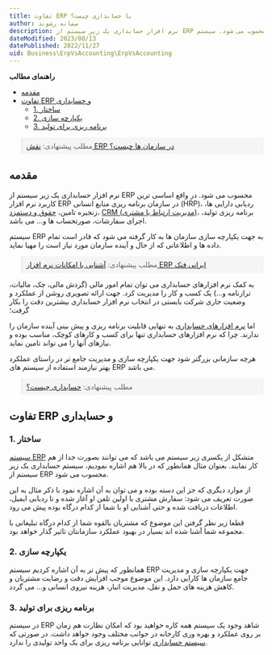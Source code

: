 ```yaml
---
title: تفاوت ERP با حسابداری چیست؟
author: سمانه رشوند  
description: نرم افزار حسابداری یک زیر سیستم از ERP محسوب می شود. سیستم ERP به جهت یکپارچه سازی سازمان ها به کار گرفته می شود که قادر است تمام داده ها و اطلاعاتی که از حال و آینده سازمان مورد نیاز است را مهیا نماید.
dateModified: 2023/08/13 
datePublished: 2022/11/27
uid: Business\ErpVsAccounting\ErpVsAccounting
---
```

**راهنمای مطالب**
- [مقدمه](#مقدمه)
- [تفاوت ERP و حسابداری](#تفاوت-erp-و-حسابداری)
    - [1. ساختار](#1-ساختار)
    - [2. یکپارچه سازی](#2-یکپارچه-سازی)
    - [3. برنامه ریزی برای تولید](#3-برنامه-ریزی-برای-تولید)

<blockquote style="background-color:#f5f5f5; padding:0.5rem">
مطلب پیشنهادی: <a href="https://www.hooshkar.com/Wiki/Business/ERPRoleInOrganizations" target="_blank">نقش ERP در سازمان ها چیست؟</a>
</blockquote>


## مقدمه
نرم افزار حسابداری یک زیر سیستم از ERP محسوب می شود. در واقع اساسی ترین کاربرد نرم افزار ERP در سازمان برنامه ریزی منابع انسانی (HRP)، ردیابی دارایی ها، زنجیره تامین، <a href="https://www.hooshkar.com/Software/Sayan/Module/Payroll" target="_blank">حقوق و دستمزد</a>، <a href="https://www.hooshkar.com/Wiki/Business/WhatIsCrm" target="_blank">CRM (مدیریت ارتباط با مشتری)</a>، برنامه ریزی تولید، اجرای سفارشات، صورتحساب ها و… می باشد.

 سیستم ERP به جهت یکپارچه سازی سازمان ها به کار گرفته می شود که قادر است تمام داده ها و اطلاعاتی که از حال و آینده سازمان مورد نیاز است را مهیا نماید.

<blockquote style="background-color:#f5f5f5; padding:0.5rem">
مطلب پیشنهادی: <a href="https://www.hooshkar.com/Software/Fennec" target="_blank">آشنایی با امکانات نرم افزار ERP ایرانی فنک</a>
</blockquote>

به کمک نرم افزارهای حسابداری می توان تمام امور مالی (گردش مالی، چک، مالیات، ترازنامه و...) یک کسب و کار را مدیریت کرد. جهت ارائه تصویری روشن از عملکرد و وضعیت جاری شرکت بایستی در انتخاب نرم افزار حسابداری بیشترین دقت را بکار گرفت؛ 

اما <a href="https://www.hooshkar.com/Wiki/Financial/ComparisonFinancialSoftware" target="_blank">نرم افزارهای حسابداری</a>  به تنهایی قابلیت برنامه ریزی و پیش بینی آینده سازمان را ندارند. چرا که نرم افزارهای حسابداری تنها برای کسب و کارهای کوچک، مناسب بوده و نیازهای آنها را می تواند تامین نماید. 

هرچه سازمانی بزرگتر شود جهت یکپارچه سازی و مدیریت جامع تر در راستای عملکرد بهتر نیازمند استفاده از سیستم های ERP می باشد.

<!-- 
> [مطلب پیشنهادی: حسابداری چیست؟](https://www.hooshkar.com/Wiki/Financial/WhatIsAccounting)
-->

<blockquote style="background-color:#f5f5f5; padding:0.5rem">
مطلب پیشنهادی: <a href="https://www.hooshkar.com/Wiki/Financial/WhatIsAccounting" target="_blank">حسابداری چیست؟</a> 
</blockquote>

## تفاوت ERP و حسابداری

### 1. ساختار

<a href="https://www.hooshkar.com/Software/Fennec" target="_blank">سیستم ERP</a> متشکل از یکسری زیر سیستم می باشد که می توانند بصورت جدا از هم کار نمایند. بعنوان مثال همانطور که در بالا هم اشاره نمودیم، سیستم حسابداری یک زیر سیستم از ERP محسوب می شود.

از موارد دیگری که جز این دسته بوده و می توان به آن اشاره نمود با ذکر مثال به این صورت تعریف می شود: سفارش مشتری با اولین تلفن او آغاز شده و تا ردیابی ایمیل، اطلاعات دریافت شده و حتی آشنایی او با شما از کدام درگاه بوده پیش می رود. 



قطعا زیر نظر گرفتن این موضوع که مشتریان بالقوه شما از کدام درگاه تبلیغاتی با مجموعه شما آشنا شده اند بسیار در بهبود عملکرد سازمانتان تاثیر گذار خواهد بود.

### 2. یکپارچه سازی

همانطور که پیش تر به آن اشاره کردیم سیستم ERP جهت یکپارچه سازی و مدیریت جامع سازمان ها کارایی دارد. این موضوع موجب افزایش دقت و رضایت مشتریان و کاهش هزینه های حمل و نقل، مدیریت انبار، هزینه نیروی انسانی و… می گردد.

### 3. برنامه ریزی برای تولید

در سیستم ERP  شاهد وجود یک سیستم همه کاره خواهید بود که امکان نظارت هم زمان بر روی عملکرد و بهره وری کارخانه در جوانب مختلف وجود خواهد داشت. در صورتی که <a href="https://www.hooshkar.com/Software/Sayan/Module/Accounting" target="_blank">سیستم حسابداری</a>  توانایی برنامه ریزی برای یک واحد تولیدی را ندارد.

[مقدمه]: #مقدمه
[تفاوت ERP و حسابداری]: #تفاوت-erp-و-حسابداری
[1. ساختار]: #1-ساختار
[2. یکپارچه سازی]: #2-یکپارچه-سازی
[3. برنامه ریزی برای تولید]: #3-برنامه-ریزی-برای-تولید
